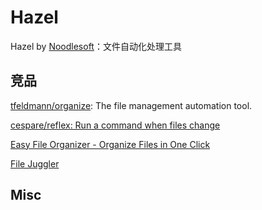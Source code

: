 # Hazel

Hazel by [Noodlesoft](https://www.noodlesoft.com/)：文件自动化处理工具



## 竞品


[tfeldmann/organize](https://github.com/tfeldmann/organize): The file management automation tool.

[cespare/reflex: Run a command when files change](https://github.com/cespare/reflex)

[Easy File Organizer - Organize Files in One Click](https://qiplex.com/software/easy-file-organizer/)

[File Juggler](https://www.filejuggler.com/)


## Misc



